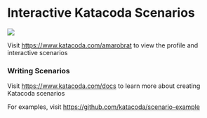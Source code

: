 # Interactive Katacoda Scenarios

[![](http://shields.katacoda.com/katacoda/amarobrat/count.svg)](https://www.katacoda.com/amarobrat "Get your profile on Katacoda.com")

Visit https://www.katacoda.com/amarobrat to view the profile and interactive scenarios

### Writing Scenarios
Visit https://www.katacoda.com/docs to learn more about creating Katacoda scenarios

For examples, visit https://github.com/katacoda/scenario-example
